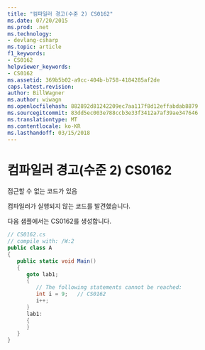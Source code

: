 ```yaml
---
title: "컴파일러 경고(수준 2) CS0162"
ms.date: 07/20/2015
ms.prod: .net
ms.technology:
- devlang-csharp
ms.topic: article
f1_keywords:
- CS0162
helpviewer_keywords:
- CS0162
ms.assetid: 369b5b02-a9cc-404b-b758-4184285af2de
caps.latest.revision: 
author: BillWagner
ms.author: wiwagn
ms.openlocfilehash: 882892d81242209ec7aa117f8d12effabdab8879
ms.sourcegitcommit: 83dd5ec003e788ccb3e33f3412a7af39ae347646
ms.translationtype: MT
ms.contentlocale: ko-KR
ms.lasthandoff: 03/15/2018
---
```

# <a name="compiler-warning-level-2-cs0162"></a>컴파일러 경고(수준 2) CS0162
접근할 수 없는 코드가 있음  
  
 컴파일러가 실행되지 않는 코드를 발견했습니다.  
  
 다음 샘플에서는 CS0162를 생성합니다.  
  
```csharp  
// CS0162.cs  
// compile with: /W:2  
public class A  
{  
   public static void Main()  
   {  
      goto lab1;  
      {  
         // The following statements cannot be reached:  
         int i = 9;   // CS0162   
         i++;  
      }  
      lab1:  
      {  
      }  
   }  
}  
```
